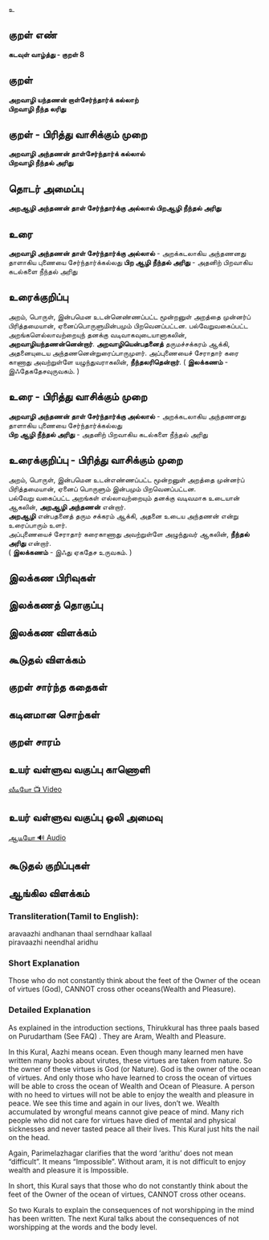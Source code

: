 உ

## குறள் எண்
**கடவுள் வாழ்த்து - குறள் 8**

## குறள் 
**அறவாழி யந்தணன் றாள்சேர்ந்தார்க் கல்லாற்**  
**பிறவாழி நீந்த லரிது**


## குறள் - பிரித்து வாசிக்கும் முறை
**அறவாழி அந்தணன் தாள்சேர்ந்தார்க் கல்லால்**  
**பிறவாழி நீந்தல் அரிது**


## தொடர் அமைப்பு
**அறஆழி அந்தணன் தாள் சேர்ந்தார்க்கு அல்லால் பிறஆழி நீந்தல் அரிது**

## உரை
**அறவாழி அந்தணன் தாள் சேர்ந்தார்க்கு அல்லால்** - அறக்கடலாகிய அந்தணனது தாளாகிய புணையை சேர்ந்தார்க்கல்லது **பிற ஆழி நீந்தல் அரிது** - அதனிற் பிறவாகிய கடல்களை நீந்தல் அரிது


## உரைக்குறிப்பு
அறம், பொருள், இன்பமென உடன்னெண்ணப்பட்ட மூன்றனுள் அறத்தை முன்னர்ப் பிரித்தமையான், ஏனைப்பொருளுமின்பமும் பிறவெனப்பட்டன. பல்வேறுவகைப்பட்ட அறங்களெல்லாவற்றையுந் தனக்கு வடிவாகவுடையானாகலின், **அறவாழியந்தணன்னென்றார்**. **அறவாழியென்பதனைத்** தருமச்சக்கரம் ஆக்கி, அதனையுடைய அந்தணனென்றுரைப்பாருமுளர். அப்புணையைச் சேராதார் கரை காணாது அவற்றுள்ளே யழுந்துவராகலின், **நீந்தலரிதென்றார்**. ( **இலக்கணம்** - இஃதேகதேசவுருவகம். )


## உரை - பிரித்து வாசிக்கும் முறை
**அறவாழி அந்தணன் தாள் சேர்ந்தார்க்கு அல்லால்** - அறக்கடலாகிய அந்தணனது தாளாகிய புணையை சேர்ந்தார்க்கல்லது  
**பிற ஆழி நீந்தல் அரிது** - அதனிற் பிறவாகிய கடல்களை நீந்தல் அரிது


## உரைக்குறிப்பு - பிரித்து வாசிக்கும் முறை
அறம், பொருள், இன்பமென உடன்எண்ணப்பட்ட மூன்றனுள் அறத்தை முன்னர்ப் பிரித்தமையான், ஏனைப் பொருளும் இன்பமும் பிறவெனப்பட்டன.  
பல்வேறு வகைப்பட்ட அறங்கள் எல்லாவற்றையும் தனக்கு வடிவமாக உடையான் ஆகலின், **அறஆழி	 அந்தணன்** என்றார்.  
**அறஆழி** என்பதனைத் தரும சக்கரம் ஆக்கி, அதனை உடைய அந்தணன்  என்று உரைப்பாரும் உளர்.  
அப்புணையைச் சேராதார் கரைகாணாது அவற்றுள்ளே அழுந்துவர் ஆகலின், **நீந்தல் அரிது**  என்றார்.  
( **இலக்கணம்** - இஃது ஏகதேச உருவகம். )


## இலக்கண பிரிவுகள் 


## இலக்கணத் தொகுப்பு 


## இலக்கண விளக்கம்


## கூடுதல் விளக்கம்


## குறள் சார்ந்த கதைகள் 


## கடினமான சொற்கள்


## குறள் சாரம் 


## உயர் வள்ளுவ வகுப்பு காணொளி

[ வீடியோ 📺 Video ](https://youtu.be/r8XwZ9NsbXA)

## உயர் வள்ளுவ வகுப்பு ஒலி அமைவு 

[ ஆடியோ 🔊 Audio ](https://drive.google.com/open?id=1RIRZxmQ8Av-aCzJr7Ydw1ZoR-r2w6MWs)

## கூடுதல் குறிப்புகள்


## ஆங்கில விளக்கம்

### Transliteration(Tamil to English):  

aravaazhi andhanan thaal serndhaar kallaal  
piravaazhi neendhal aridhu  

### Short Explanation  
Those who do not constantly think about the feet of the Owner of the ocean of virtues (God), CANNOT cross other oceans(Wealth and Pleasure).  

### Detailed Explanation  
As explained in the introduction sections, Thirukkural has three paals based on Purudartham (See FAQ) . They are Aram, Wealth and Pleasure.  

In this Kural, Aazhi means ocean. Even though many learned men have written many books about virutes, these virtues are taken from nature. So the owner of these virtues is God (or Nature). God is the owner of the ocean of virtues. And only those who have learned to cross the ocean of virtues will be able to cross the ocean of Wealth and Ocean of Pleasure. A person with no heed to virtues will not be able to enjoy the wealth and pleasure in peace. We see this time and again in our lives, don’t we. Wealth accumulated by wrongful means cannot give peace of mind. Many rich people who did not care for virtues have died of mental and physical sicknesses and never tasted peace all their lives. This Kural just hits the nail on the head.  

Again, Parimelazhagar clarifies that the word ‘arithu’ does not mean “difficult”. It means “Impossible”. Without aram, it is not difficult to enjoy wealth and pleasure it is Impossible.  

In short, this Kural says that those who do not constantly think about the feet of the Owner of the ocean of virtues, CANNOT cross other oceans.  

So two Kurals to explain the consequences of not worshipping in the mind has been written. The next Kural talks about the consequences of not worshipping at the words and the body level.

##

